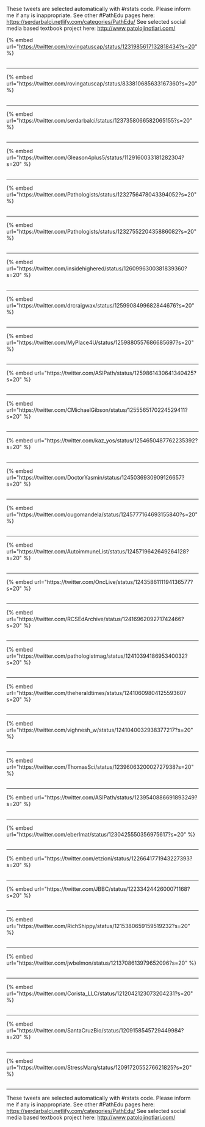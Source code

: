 

These tweets are selected automatically with #rstats code. Please inform me if any is inappropriate.
See other #PathEdu pages here: https://serdarbalci.netlify.com/categories/PathEdu/ 
See selected social media based textbook project here: http://www.patolojinotlari.com/

{% embed url="https://twitter.com/rovingatuscap/status/1231985617132818434?s=20" %}<br>
<br>
<hr>
{% embed url="https://twitter.com/rovingatuscap/status/833810685633167360?s=20" %}<br>
<br>
<hr>
{% embed url="https://twitter.com/serdarbalci/status/1237358066582065155?s=20" %}<br>
<br>
<hr>
{% embed url="https://twitter.com/Gleason4plus5/status/1129160033181282304?s=20" %}<br>
<br>
<hr>
{% embed url="https://twitter.com/Pathologists/status/1232756478043394052?s=20" %}<br>
<br>
<hr>
{% embed url="https://twitter.com/Pathologists/status/1232755220435886082?s=20" %}<br>
<br>
<hr>
{% embed url="https://twitter.com/insidehighered/status/1260996300381839360?s=20" %}<br>
<br>
<hr>
{% embed url="https://twitter.com/drcraigwax/status/1259908499682844676?s=20" %}<br>
<br>
<hr>
{% embed url="https://twitter.com/MyPlace4U/status/1259880557686685697?s=20" %}<br>
<br>
<hr>
{% embed url="https://twitter.com/ASIPath/status/1259861430641340425?s=20" %}<br>
<br>
<hr>
{% embed url="https://twitter.com/CMichaelGibson/status/1255565170224529411?s=20" %}<br>
<br>
<hr>
{% embed url="https://twitter.com/kaz_yos/status/1254650487762235392?s=20" %}<br>
<br>
<hr>
{% embed url="https://twitter.com/DoctorYasmin/status/1245036930909126657?s=20" %}<br>
<br>
<hr>
{% embed url="https://twitter.com/ougomandela/status/1245777164693155840?s=20" %}<br>
<br>
<hr>
{% embed url="https://twitter.com/AutoimmuneList/status/1245719642649264128?s=20" %}<br>
<br>
<hr>
{% embed url="https://twitter.com/OncLive/status/1243586111194136577?s=20" %}<br>
<br>
<hr>
{% embed url="https://twitter.com/RCSEdArchive/status/1241696209271742466?s=20" %}<br>
<br>
<hr>
{% embed url="https://twitter.com/pathologistmag/status/1241039418695340032?s=20" %}<br>
<br>
<hr>
{% embed url="https://twitter.com/theheraldtimes/status/1241060980412559360?s=20" %}<br>
<br>
<hr>
{% embed url="https://twitter.com/vighnesh_w/status/1241040032938377217?s=20" %}<br>
<br>
<hr>
{% embed url="https://twitter.com/ThomasSci/status/1239606320002727938?s=20" %}<br>
<br>
<hr>
{% embed url="https://twitter.com/ASIPath/status/1239540886691893249?s=20" %}<br>
<br>
<hr>
{% embed url="https://twitter.com/eberlmat/status/1230425550356975617?s=20" %}<br>
<br>
<hr>
{% embed url="https://twitter.com/etzioni/status/1226641771943227393?s=20" %}<br>
<br>
<hr>
{% embed url="https://twitter.com/JBBC/status/1223342442600071168?s=20" %}<br>
<br>
<hr>
{% embed url="https://twitter.com/RichShippy/status/1215380659159519232?s=20" %}<br>
<br>
<hr>
{% embed url="https://twitter.com/jwbelmon/status/1213708613979652096?s=20" %}<br>
<br>
<hr>
{% embed url="https://twitter.com/Corista_LLC/status/1212042123073204231?s=20" %}<br>
<br>
<hr>
{% embed url="https://twitter.com/SantaCruzBio/status/1209158545729449984?s=20" %}<br>
<br>
<hr>
{% embed url="https://twitter.com/StressMarq/status/1209172055276621825?s=20" %}<br>
<br>
<hr>


These tweets are selected automatically with #rstats code. Please inform me if any is inappropriate.
See other #PathEdu pages here: https://serdarbalci.netlify.com/categories/PathEdu/ 
See selected social media based textbook project here: http://www.patolojinotlari.com/

